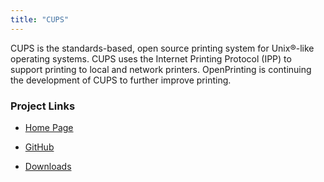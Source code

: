 ```yaml
---
title: "CUPS"
---
```


CUPS is the standards-based, open source printing system for Unix®-like
operating systems. CUPS uses the Internet Printing Protocol (IPP) to support
printing to local and network printers. OpenPrinting is continuing the
development of CUPS to further improve printing.

### Project Links

* <a href="https://openprinting.github.io/cups/" itemprop="sameAs" rel="nofollow noopener noreferrer"><i class="fas fa-fw fa-home" aria-hidden="true"></i>Home Page</a>

* <a href="https://github.com/OpenPrinting/cups" itemprop="sameAs" rel="nofollow noopener noreferrer"><i class="fab fa-fw fa-github" aria-hidden="true"></i>GitHub</a>

* <a href="https://github.com/OpenPrinting/cups/releases/" itemprop="sameAs" rel="nofollow noopener noreferrer"><i class="fas fa-fw fa-link" aria-hidden="true"></i>Downloads</a>
